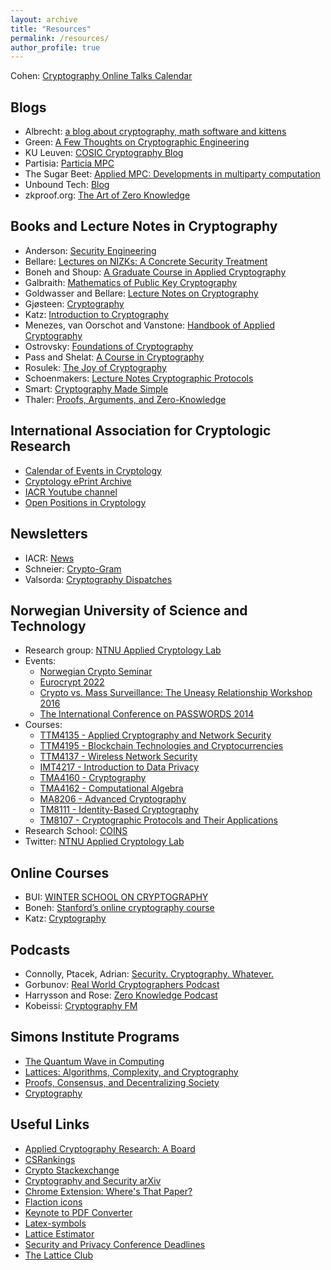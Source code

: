 ```yaml
---
layout: archive
title: "Resources"
permalink: /resources/
author_profile: true
---
```


Cohen: [Cryptography Online Talks Calendar](https://www.ccs.neu.edu/~rancohen/cryptotalks.html)

## Blogs

- Albrecht: [a blog about cryptography, math software and kittens](https://martinralbrecht.wordpress.com)
- Green: [A Few Thoughts on Cryptographic Engineering](https://blog.cryptographyengineering.com)
- KU Leuven: [COSIC Cryptography Blog](https://www.esat.kuleuven.be/cosic/blog)
- Partisia: [Particia MPC](https://partisiampc.medium.com)
- The Sugar Beet: [Applied MPC: Developments in multiparty computation](https://medium.com/applied-mpc)
- Unbound Tech: [Blog](https://www.unboundtech.com/blog)
- zkproof.org: [The Art of Zero Knowledge](https://zkproof.org/blog)

## Books and Lecture Notes in Cryptography

- Anderson: [Security Engineering](https://www.cl.cam.ac.uk/~rja14/book.html)
- Bellare: [Lectures on NIZKs: A Concrete Security Treatment](https://cseweb.ucsd.edu/~mihir/cse208-Wi20/main.pdf)
- Boneh and Shoup: [A Graduate Course in Applied Cryptography](http://toc.cryptobook.us)
- Galbraith: [Mathematics of Public Key Cryptography](https://www.math.auckland.ac.nz/~sgal018/crypto-book/crypto-book.html)
- Goldwasser and Bellare: [Lecture Notes on Cryptography](https://cseweb.ucsd.edu/~mihir/papers/gb.pdf)
- Gjøsteen: [Cryptography](https://wiki.math.ntnu.no/tma4160/notes)
- Katz: [Introduction to Cryptography](http://www.cs.umd.edu/~jkatz/crypto/s18/lectures.html)
- Menezes, van Oorschot and Vanstone: [Handbook of Applied Cryptography](https://cacr.uwaterloo.ca/hac)
- Ostrovsky: [Foundations of Cryptography](http://web.cs.ucla.edu/~rafail/PUBLIC/OstrovskyDraftLecNotes2010.pdf)
- Pass and Shelat: [A Course in Cryptography](https://www.cs.cornell.edu/courses/cs4830/2010fa/lecnotes.pdf)
- Rosulek: [The Joy of Cryptography](https://web.engr.oregonstate.edu/~rosulekm/crypto)
- Schoenmakers: [Lecture Notes Cryptographic Protocols](https://www.win.tue.nl/~berry/CryptographicProtocols/LectureNotes.pdf)
- Smart: [Cryptography Made Simple](https://link.springer.com/book/10.1007%2F978-3-319-21936-3)
- Thaler: [Proofs, Arguments, and Zero-Knowledge](https://people.cs.georgetown.edu/jthaler/ProofsArgsAndZK.pdf)

## International Association for Cryptologic Research

- [Calendar of Events in Cryptology](https://iacr.org/events)
- [Cryptology ePrint Archive](https://eprint.iacr.org)
- [IACR Youtube channel](https://www.youtube.com/user/TheIACR)
- [Open Positions in Cryptology](https://iacr.org/jobs)

## Newsletters

- IACR: [News](https://iacr.org/news)
- Schneier: [Crypto-Gram](https://www.schneier.com/crypto-gram)
- Valsorda: [Cryptography Dispatches](https://buttondown.email/cryptography-dispatches/archive)

## Norwegian University of Science and Technology

- Research group: [NTNU Applied Cryptology Lab](https://www.ntnu.edu/iik/nacl-lab)
- Events:
  - [Norwegian Crypto Seminar](https://wiki.math.ntnu.no/nks)
  - [Eurocrypt 2022](https://eurocrypt.iacr.org/2022)
  - [Crypto vs. Mass Surveillance: The Uneasy Relationship Workshop 2016](http://cms16.item.ntnu.no)
  - [The International Conference on PASSWORDS 2014](http://passwords14.item.ntnu.no)
- Courses:
  - [TTM4135 - Applied Cryptography and Network Security](https://www.ntnu.edu/studies/courses/TTM4135)
  - [TTM4195 - Blockchain Technologies and Cryptocurrencies](https://www.ntnu.edu/studies/courses/TTM4195)
  - [TTM4137 - Wireless Network Security](https://www.ntnu.edu/studies/courses/TTM4137)
  - [IMT4217 - Introduction to Data Privacy](https://www.ntnu.edu/studies/courses/IMT4217)
  - [TMA4160 - Cryptography](https://www.ntnu.edu/studies/courses/TMA4160)
  - [TMA4162 - Computational Algebra](https://www.ntnu.edu/studies/courses/TMA4162)
  - [MA8206 - Advanced Cryptography](https://www.ntnu.edu/studies/courses/MA8206)
  - [TM8111 - Identity-Based Cryptography](https://www.ntnu.edu/studies/courses/TM8111)
  - [TM8107 - Cryptographic Protocols and Their Applications](https://www.ntnu.edu/studies/courses/TM8107)
- Research School: [COINS](https://coinsrs.no)
- Twitter: [NTNU Applied Cryptology Lab](https://twitter.com/ntnucrypto)

## Online Courses

- BUI: [WINTER SCHOOL ON CRYPTOGRAPHY](http://cyber.biu.ac.il/events)
- Boneh: [Stanford’s online cryptography course](https://www.coursera.org/learn/crypto)
- Katz: [Cryptography](https://www.coursera.org/learn/cryptography)

## Podcasts

- Connolly, Ptacek, Adrian: [Security. Cryptography. Whatever.](https://securitycryptographywhatever.buzzsprout.com)
- Gorbunov: [Real World Cryptographers Podcast](https://rwcpodcast.buzzsprout.com)
- Harrysson and Rose: [Zero Knowledge Podcast](https://www.zeroknowledge.fm)
- Kobeissi: [Cryptography FM](https://www.cryptography.fm)

## Simons Institute Programs

- [The Quantum Wave in Computing](https://simons.berkeley.edu/programs/quantum2020)
- [Lattices: Algorithms, Complexity, and Cryptography](https://simons.berkeley.edu/programs/lattices2020)
- [Proofs, Consensus, and Decentralizing Society](https://simons.berkeley.edu/programs/proofs2019)
- [Cryptography](https://simons.berkeley.edu/programs/crypto2015)

## Useful Links

- [Applied Cryptography Research: A Board](https://acrab.isi.jhu.edu)
- [CSRankings](http://csrankings.org/#/index?sec&crypt)
- [Crypto Stackexchange](https://crypto.stackexchange.com)
- [Cryptography and Security arXiv](https://arxiv.org/list/cs.CR/recent)
- [Chrome Extension: Where's That Paper?](https://chrome.google.com/webstore/detail/wheres-that-paper/dkjnkdmoghkbkfkafefhbcnmofdbfdio)
- [Flaction icons](https://www.flaticon.com)
- [Keynote to PDF Converter](https://www.zamzar.com/convert/key-to-ppt)
- [Latex-symbols](https://artofproblemsolving.com/wiki/index.php/LaTeX:Symbols)
- [Lattice Estimator](https://github.com/malb/lattice-estimator)
- [Security and Privacy Conference Deadlines](https://sec-deadlines.github.io)
- [The Lattice Club](https://thelatticeclub.com)
